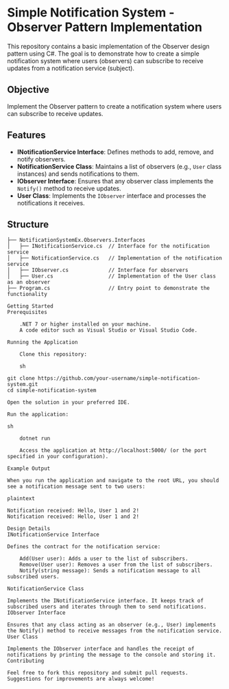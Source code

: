 # Simple Notification System - Observer Pattern Implementation

This repository contains a basic implementation of the Observer design pattern using C#. The goal is to demonstrate how to create a simple notification system where users (observers) can subscribe to receive updates from a notification service (subject).

## Objective

Implement the Observer pattern to create a notification system where users can subscribe to receive updates.

## Features

- **INotificationService Interface**: Defines methods to add, remove, and notify observers.
- **NotificationService Class**: Maintains a list of observers (e.g., `User` class instances) and sends notifications to them.
- **IObserver Interface**: Ensures that any observer class implements the `Notify()` method to receive updates.
- **User Class**: Implements the `IObserver` interface and processes the notifications it receives.

## Structure

```plaintext
├── NotificationSystemEx.Observers.Interfaces
│   ├── INotificationService.cs  // Interface for the notification service
│   ├── NotificationService.cs   // Implementation of the notification service
│   ├── IObserver.cs             // Interface for observers
│   ├── User.cs                  // Implementation of the User class as an observer
├── Program.cs                   // Entry point to demonstrate the functionality

Getting Started
Prerequisites

    .NET 7 or higher installed on your machine.
    A code editor such as Visual Studio or Visual Studio Code.

Running the Application

    Clone this repository:

    sh

git clone https://github.com/your-username/simple-notification-system.git
cd simple-notification-system

Open the solution in your preferred IDE.

Run the application:

sh

    dotnet run

    Access the application at http://localhost:5000/ (or the port specified in your configuration).

Example Output

When you run the application and navigate to the root URL, you should see a notification message sent to two users:

plaintext

Notification received: Hello, User 1 and 2!
Notification received: Hello, User 1 and 2!

Design Details
INotificationService Interface

Defines the contract for the notification service:

    Add(User user): Adds a user to the list of subscribers.
    Remove(User user): Removes a user from the list of subscribers.
    Notify(string message): Sends a notification message to all subscribed users.

NotificationService Class

Implements the INotificationService interface. It keeps track of subscribed users and iterates through them to send notifications.
IObserver Interface

Ensures that any class acting as an observer (e.g., User) implements the Notify() method to receive messages from the notification service.
User Class

Implements the IObserver interface and handles the receipt of notifications by printing the message to the console and storing it.
Contributing

Feel free to fork this repository and submit pull requests. Suggestions for improvements are always welcome!
